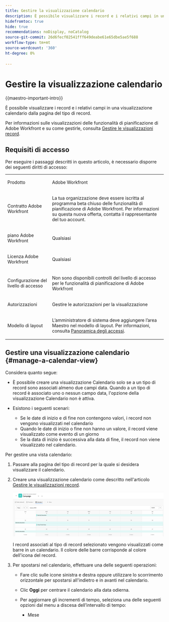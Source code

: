 ```yaml
---
title: Gestire la visualizzazione calendario
description: È possibile visualizzare i record e i relativi campi in una visualizzazione calendario.
hidefromtoc: true
hide: true
recommendations: noDisplay, noCatalog
source-git-commit: 26d6fecf02541fff649deabe61e65dbe5ae5f688
workflow-type: tm+mt
source-wordcount: '360'
ht-degree: 0%

---
```


# Gestire la visualizzazione calendario

<!--
title: Manage the calendar view
description: You can display records in a calendar view.
hidefromtoc: yes
author: Alina
feature: Work Management
role: User
hide: yes
-->

<!--update the metadata with real information when making this available in TOC and in the left nav-->

{{maestro-important-intro}}

È possibile visualizzare i record e i relativi campi in una visualizzazione calendario dalla pagina del tipo di record.

Per informazioni sulle visualizzazioni delle funzionalità di pianificazione di Adobe Workfront e su come gestirle, consulta [Gestire le visualizzazioni record](../views/manage-record-views.md).

## Requisiti di accesso

Per eseguire i passaggi descritti in questo articolo, è necessario disporre dei seguenti diritti di accesso:

<table style="table-layout:auto">
 <col>
 </col>
 <col>
 </col>
 <tbody>
    <tr>
<tr>
<td>
   <p> Prodotto</p> </td>
   <td>
   <p> Adobe Workfront</p> </td>
  </tr>  
 <td role="rowheader"><p>Contratto Adobe Workfront</p></td>
   <td>
<p>La tua organizzazione deve essere iscritta al programma beta chiuso delle funzionalità di pianificazione di Adobe Workfront. Per informazioni su questa nuova offerta, contatta il rappresentante del tuo account. </p>
   </td>
  </tr>
  <tr>
   <td role="rowheader"><p>piano Adobe Workfront</p></td>
   <td>
<p>Qualsiasi</p>
   </td>
  </tr>
  <tr>
   <td role="rowheader"><p>Licenza Adobe Workfront</p></td>
   <td>
   <p>Qualsiasi</p> 
  </td>
  </tr>

<tr>
   <td role="rowheader">Configurazione del livello di accesso</td>
   <td> <p>Non sono disponibili controlli del livello di accesso per le funzionalità di pianificazione di Adobe Workfront  </p>  
</td>
  </tr>

<tr>
   <td role="rowheader"><p>Autorizzazioni</p></td>
   <td> <p>Gestire le autorizzazioni per la visualizzazione</p>  
</td>
  </tr>

<tr>
   <td role="rowheader">Modello di layout</td>
   <td> <p>L’amministratore di sistema deve aggiungere l’area Maestro nel modello di layout. Per informazioni, consulta <a href="../access/access-overview.md">Panoramica degli accessi</a>. </p>  
</td>
  </tr>
 </tbody>
</table>


## Gestire una visualizzazione calendario {#manage-a-calendar-view}

<!--insert screen shot of calendar view-->

Considera quanto segue:

* È possibile creare una visualizzazione Calendario solo se a un tipo di record sono associati almeno due campi data. Quando a un tipo di record è associato uno o nessun campo data, l&#39;opzione della visualizzazione Calendario non è attiva.
* Esistono i seguenti scenari:

   * Se le date di inizio e di fine non contengono valori, i record non vengono visualizzati nel calendario
   * Quando le date di inizio o fine non hanno un valore, il record viene visualizzato come evento di un giorno
   * Se la data di inizio è successiva alla data di fine, il record non viene visualizzato nel calendario.

Per gestire una vista calendario:

1. Passare alla pagina del tipo di record per la quale si desidera visualizzare il calendario.
1. Creare una visualizzazione calendario come descritto nell&#39;articolo [Gestire le visualizzazioni record](../views/manage-record-views.md).

   ![](assets/calendar-view-example.png)

   I record associati al tipo di record selezionato vengono visualizzati come barre in un calendario. Il colore delle barre corrisponde al colore dell&#39;icona del record.

1. Per spostarsi nel calendario, effettuare una delle seguenti operazioni:

   * Fare clic sulle icone sinistra e destra oppure utilizzare lo scorrimento orizzontale per spostarsi all&#39;indietro e in avanti nel calendario.
   * Clic **Oggi** per centrare il calendario alla data odierna.
   * Per aggiornare gli incrementi di tempo, seleziona una delle seguenti opzioni dal menu a discesa dell’intervallo di tempo:

      * Mese